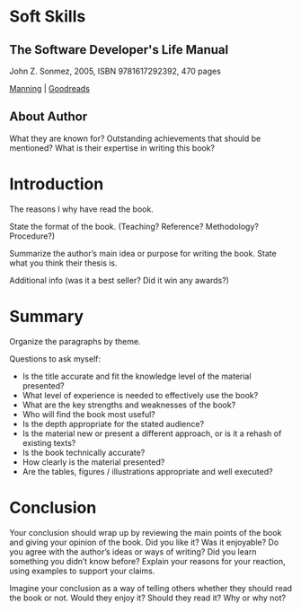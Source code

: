 Soft Skills
==========
The Software Developer's Life Manual
-------------

John Z. Sonmez, 2005, ISBN 9781617292392, 470 pages

[Manning](https://www.manning.com/books/soft-skills) | [Goodreads](https://www.goodreads.com/book/show/23232941-soft-skills)

About Author
------------
What they are known for? Outstanding achievements that should be mentioned?
What is their expertise in writing this book?

Introduction
============

The reasons I why have read the book. 

State the format of the book. (Teaching? Reference? Methodology? Procedure?)

Summarize the author’s main idea or purpose for writing the book. State what you think their thesis is. 

Additional info (was it a best seller? Did it win any awards?)

Summary
=======
Organize the paragraphs by theme.


Questions to ask myself:

*  Is the title accurate and fit the knowledge level of the material presented? 
* What level of experience is needed to effectively use the book? 
* What are the key strengths and weaknesses of the book?
* Who will find the book most useful?
* Is the depth appropriate for the stated audience?
* Is the material new or present a different approach, or is it a rehash of existing texts?
* Is the book technically accurate?
* How clearly is the material presented?
* Are the tables, figures / illustrations appropriate and well executed?  

Conclusion
==========
Your conclusion should wrap up by reviewing the main points of the book and giving your opinion of the book. Did you like it? Was it enjoyable? Do you agree with the author’s ideas or ways of writing? Did you learn something you didn’t know before? Explain your reasons for your reaction, using examples to support your claims.

Imagine your conclusion as a way of telling others whether they should read the book or not. Would they enjoy it? Should they read it? Why or why not?